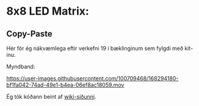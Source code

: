 # 8x8 LED Matrix:
## Copy-Paste

Hér fór ég nákvæmlega eftir verkefni 19 í bæklinginum sem fylgdi með kit-inu.

Myndband:


https://user-images.githubusercontent.com/100709468/168294180-bf1fa042-74ad-49e1-b4ea-06ef8ac18059.mov

Ég tók kóðann beint af [wiki-síðunni](https://wiki.keyestudio.com/KS0077(78,79%EF%BC%89Super_Learning_Kit_for_Arduino#Project_19:_8.2A8_LED_Matrix)).
